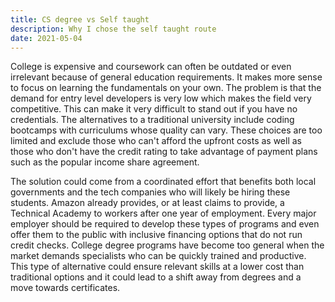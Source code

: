 ```yaml
---
title: CS degree vs Self taught
description: Why I chose the self taught route
date: 2021-05-04
---
```


College is expensive and coursework can often be outdated or even irrelevant because of general education requirements. It makes more sense to focus on learning the fundamentals on your own. The problem is that the demand for entry level developers is very low which makes the field very competitive. This can make it very difficult to stand out if you have no credentials. The alternatives to a traditional university include coding bootcamps with curriculums whose quality can vary. These choices are too limited and exclude those who can't afford the upfront costs as well as those who don't have the credit rating to take advantage of payment plans such as the popular income share agreement. 

The solution could come from a coordinated effort that benefits both local governments and the tech companies who will likely be hiring these students. Amazon already provides, or at least claims to provide, a Technical Academy to workers after one year of employment. Every major employer should be required to develop these types of programs and even offer them to the public with inclusive financing options that do not run credit checks. College degree programs have become too general when the market demands specialists who can be quickly trained and productive. This type of alternative could ensure relevant skills at a lower cost than traditional options and it could lead to a shift away from degrees and a move towards certificates.